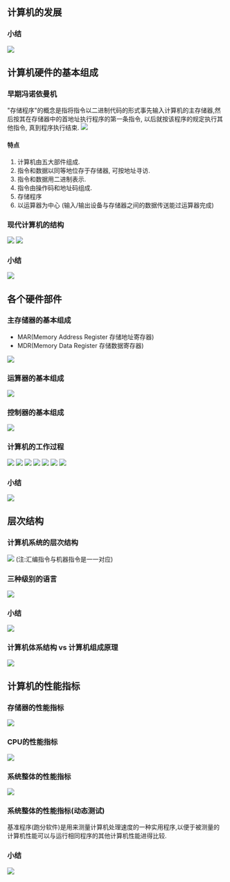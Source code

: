 ## 计算机的发展
### 小结
![](assets/Screenshot%202022-10-09%20022133.png)

## 计算机硬件的基本组成
### 早期冯诺依曼机
"存储程序"的概念是指将指令以二进制代码的形式事先输入计算机的主存储器,然后按其在存储器中的首地址执行程序的第一条指令, 以后就按该程序的规定执行其他指令, 真到程序执行结束.
![](assets/Screenshot%202022-10-09%20022135.png)
#### 特点
1. 计算机由五大部件组成.
2. 指令和数据以同等地位存于存储器, 可按地址寻访.
3. 指令和数据用二进制表示.
4. 指令由操作码和地址码组成.
5. 存储程序
6. 以运算器为中心 (输入/输出设备与存储器之间的数据传送能过运算器完成)

### 现代计算机的结构
![](assets/Screenshot%202022-10-09%20022137.png)
![](assets/Screenshot%202022-10-09%20022134.png)

### 小结
![](assets/Screenshot%202022-10-09%20022136.png)

## 各个硬件部件
### 主存储器的基本组成
+ MAR(Memory Address Register 存储地址寄存器)
+ MDR(Memory Data Register 存储数据寄存器)

![](assets/Screenshot%202022-10-12%20205328.png)

### 运算器的基本组成
![](assets/Screenshot%202022-10-12%20205827.png)

### 控制器的基本组成
![](assets/Screenshot%202022-10-12%20210139.png)

### 计算机的工作过程
![](assets/Screenshot%202022-10-12%20210543.png)
![](assets/Screenshot%202022-10-12%20211353.png)
![](assets/Screenshot%202022-10-12%20212208.png)
![](assets/Screenshot%202022-10-12%20212209.png)
![](assets/Screenshot%202022-10-12%20212952.png)
![](assets/Screenshot%202022-10-12%20213235.png)
![](assets/Screenshot%202022-10-12%20213702.png)

### 小结
![](assets/Screenshot%202022-10-12%20214004.png)

## 层次结构
### 计算机系统的层次结构
![](assets/Screenshot%202022-10-13%20200427.png)
(注:汇编指令与机器指令是一一对应)
### 三种级别的语言
![](assets/Screenshot%202022-10-13%20201405.png)

### 小结
![](assets/Screenshot%202022-10-13%20201525.png)

### 计算机体系结构 vs 计算机组成原理
![](assets/Screenshot%202022-10-13%20201901.png)

## 计算机的性能指标
### 存储器的性能指标
![](assets/Screenshot%202022-10-17%20200802.png)
### CPU的性能指标
![](assets/Screenshot%202022-10-17%20205837.png)
### 系统整体的性能指标
![](assets/Screenshot%202022-10-17%20212623.png)
### 系统整体的性能指标(动态测试)
基准程序(跑分软件)是用来测量计算机处理速度的一种实用程序,以便于被测量的计算机性能可以与运行相同程序的其他计算机性能进得比较.
### 小结
![](assets/Screenshot%202022-10-17%20213548.png)

